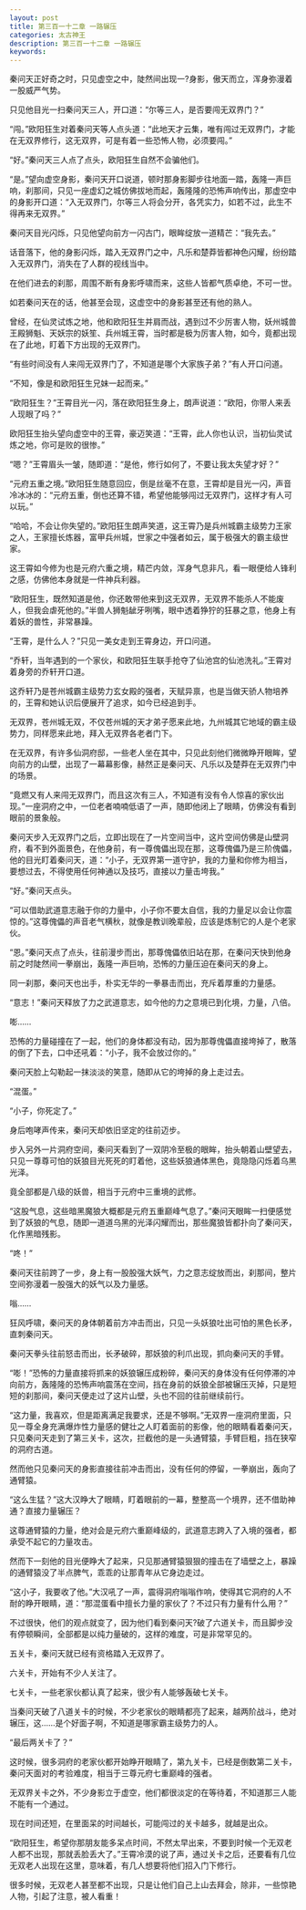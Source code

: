 ```yaml
---
layout: post
title: 第三百一十二章 一路辗压
categories: 太古神王
description: 第三百一十二章 一路辗压
keywords:
---
```


秦问天正好奇之时，只见虚空之中，陡然间出现一?身影，傲天而立，浑身弥漫着一股威严气势。

只见他目光一扫秦问天三人，开口道：“尔等三人，是否要闯无双界门？”

“闯。”欧阳狂生对着秦问天等人点头道：“此地天才云集，唯有闯过无双界门，才能在无双界修行，这无双界，可是有着一些恐怖人物，必须要闯。”

“好。”秦问天三人点了点头，欧阳狂生自然不会骗他们。

“是。”望向虚空身影，秦问天开口说道，顿时那身影脚步往地面一踏，轰隆一声巨响，刹那间，只见一座虚幻之城仿佛拔地而起，轰隆隆的恐怖声响传出，那虚空中的身影开口道：“入无双界门，尔等三人将会分开，各凭实力，如若不过，此生不得再来无双界。”

秦问天目光闪烁，只见他望向前方一闪古门，眼眸绽放一道精芒：“我先去。”

话音落下，他的身影闪烁，踏入无双界门之中，凡乐和楚莽皆都神色闪耀，纷纷踏入无双界门，消失在了人群的视线当中。

在他们进去的刹那，周围不断有身影呼啸而来，这些人皆都气质卓绝，不可一世。

如若秦问天在的话，他甚至会现，这虚空中的身影甚至还有他的熟人。

曾经，在仙灵试炼之地，他和欧阳狂生并肩而战，遇到过不少厉害人物，妖州城兽王殿狮魁、天妖宗的妖笙、兵州城王霄，当时都是极为厉害人物，如今，竟都出现在了此地，盯着下方出现的无双界门。

“有些时间没有人来闯无双界门了，不知道是哪个大家族子弟？”有人开口问道。

“不知，像是和欧阳狂生兄妹一起而来。”

“欧阳狂生？”王霄目光一闪，落在欧阳狂生身上，朗声说道：“欧阳，你带人来丢人现眼了吗？”

欧阳狂生抬头望向虚空中的王霄，豪迈笑道：“王霄，此人你也认识，当初仙灵试炼之地，你可是败的很惨。”

“嗯？”王霄眉头一皱，随即道：“是他，修行如何了，不要让我太失望才好？”

“元府五重之境。”欧阳狂生随意回应，倒是丝毫不在意，王霄却是目光一闪，声音冷冰冰的：“元府五重，倒也还算不错，希望他能够闯过无双界门，这样才有人可以玩。”

“哈哈，不会让你失望的。”欧阳狂生朗声笑道，这王霄乃是兵州城霸主级势力王家之人，王家擅长炼器，富甲兵州城，世家之中强者如云，属于极强大的霸主级世家。

这王霄如今修为也是元府六重之境，精芒内敛，浑身气息非凡，看一眼便给人锋利之感，仿佛他本身就是一件神兵利器。

“欧阳狂生，既然知道是他，你还敢带他来到这无双界，无双界不能杀人不能废人，但我会虐死他的。”半兽人狮魁龇牙咧嘴，眼中透着狰狞的狂暴之意，他身上有着妖的兽性，非常暴躁。

“王霄，是什么人？”只见一美女走到王霄身边，开口问道。

“乔轩，当年遇到的一个家伙，和欧阳狂生联手抢夺了仙池宫的仙池洗礼。”王霄对着身旁的乔轩开口道。

这乔轩乃是苍州城霸主级势力玄女殿的强者，天赋异禀，也是当做天骄人物培养的，王霄和她认识后便展开了追求，如今已经追到手。

无双界，苍州城无双，不仅苍州城的天才弟子愿来此地，九州城其它地域的霸主级势力，同样愿来此地，拜入无双界各老者门下。

在无双界，有许多仙洞府邸，一些老人坐在其中，只见此刻他们微微睁开眼眸，望向前方的山壁，出现了一幕幕影像，赫然正是秦问天、凡乐以及楚莽在无双界门中的场景。

“竟燃又有人来闯无双界门，而且这次有三人，不知道有没有令人惊喜的家伙出现。”一座洞府之中，一位老者喃喃低语了一声，随即他闭上了眼睛，仿佛没有看到眼前的景象般。

秦问天步入无双界门之后，立即出现在了一片空间当中，这片空间仿佛是山壁洞府，看不到外面景色，在他身前，有一尊傀儡出现在那，这尊傀儡乃是三阶傀儡，他的目光盯着秦问天，道：“小子，无双界第一道守护，我的力量和你修为相当，要想过去，不得使用任何神通以及技巧，直接以力量击垮我。”

“好。”秦问天点头。

“可以借助武道意志融于你的力量中，小子你不要太自信，我的力量足以会让你震惊的。”这尊傀儡的声音老气横秋，就像是教训晚辈般，应该是炼制它的人是个老家伙。

“恩。”秦问天点了点头，往前漫步而出，那尊傀儡依旧站在那，在秦问天快到他身前之时陡然间一拳崩出，轰隆一声巨响，恐怖的力量压迫在秦问天的身上。

同一刹那，秦问天也出手，朴实无华的一拳暴击而出，充斥着厚重的力量感。

“意志！”秦问天释放了力之武道意志，如今他的力之意境已到化境，力量，八倍。

嘭……

恐怖的力量碰撞在了一起，他们的身体都没有动，因为那尊傀儡直接垮掉了，散落的倒了下去，口中还吼着：“小子，我不会放过你的。”

秦问天脸上勾勒起一抹淡淡的笑意，随即从它的垮掉的身上走过去。

“混蛋。”

“小子，你死定了。”

身后咆哮声传来，秦问天却依旧坚定的往前迈步。

步入另外一片洞府空间，秦问天看到了一双阴冷至极的眼眸，抬头朝着山壁望去，只见一尊尊可怕的妖狼目光死死的盯着他，这些妖狼通体黑色，竟隐隐闪烁着乌黑光泽。

竟全部都是八级的妖兽，相当于元府中三重境的武修。

“这股气息，这些暗黑魔狼大概都是元府五重巅峰气息了。”秦问天眼眸一扫便感觉到了妖狼的气息，随即一道道乌黑的光泽闪耀而出，那些魔狼皆都扑向了秦问天，化作黑暗残影。

“咚！”

秦问天往前跨了一步，身上有一股股强大妖气，力之意志绽放而出，刹那间，整片空间弥漫着一股强大的妖气以及力量感。

嗡……

狂风呼啸，秦问天的身体朝着前方冲击而出，只见一头妖狼吐出可怕的黑色长矛，直刺秦问天。

秦问天拳头往前怒击而出，长矛破碎，那妖狼的利爪出现，抓向秦问天的手臂。

“嘭！”恐怖的力量直接将抓来的妖狼辗压成粉碎，秦问天的身体没有任何停滞的冲向前方，轰隆隆的恐怖声响震荡在空间，挡在身前的妖狼全部被辗压灭掉，只是短短的刹那间，秦问天便走过了这片山壁，头也不回的往前继续前行。

“这力量，我喜欢，但是距离满足我要求，还是不够啊。”无双界一座洞府里面，只见一尊全身充满爆炸性力量感的健壮之人盯着面前的影像，他的眼睛看着秦问天，只见秦问天走到了第三关卡，这次，拦截他的是一头通臂猿，手臂巨粗，挡在狭窄的洞府古道。

然而他只见秦问天的身影直接往前冲击而出，没有任何的停留，一拳崩出，轰向了通臂猿。

“这么生猛？”这大汉睁大了眼睛，盯着眼前的一幕，整整高一个境界，还不借助神通？直接力量辗压？

这尊通臂猿的力量，绝对会是元府六重巅峰级的，武道意志跨入了入境的强者，都承受不起它的力量攻击。

然而下一刻他的目光便睁大了起来，只见那通臂猿狠狠的撞击在了墙壁之上，暴躁的通臂猿没了半点脾气，乖乖的让那青年从它身边走过。

“这小子，我要收了他。”大汉吼了一声，震得洞府嗡嗡作响，使得其它洞府的人不耐的睁开眼睛，道：“那混蛋看中擅长力量的家伙了？不过只有力量有什么用？”

不过很快，他们的观点就变了，因为他们看到秦问天?破了六道关卡，而且脚步没有停顿瞬间，全部都是以纯力量破的，这样的难度，可是非常罕见的。

五关卡，秦问天就已经有资格踏入无双界了。

六关卡，开始有不少人关注了。

七关卡，一些老家伙都认真了起来，很少有人能够轰破七关卡。

当秦问天破了八道关卡的时候，不少老家伙的眼睛都亮了起来，越两阶战斗，绝对辗压，这……是个好面子啊，不知道是哪家霸主级势力的人。

“最后两关卡了？”

这时候，很多洞府的老家伙都开始睁开眼睛了，第九关卡，已经是倒数第二关卡，秦问天面对的考验难度，相当于三尊元府七重巅峰的强者。

无双界关卡之外，不少身影立于虚空，他们都很淡定的在等待着，不知道那三人能不能有一个通过。

现在时间还短，在里面呆的时间越长，可能闯过的关卡越多，就越是出众。

“欧阳狂生，希望你那朋友能多呆点时间，不然太早出来，不要到时候一个无双老人都不出现，那就丢脸丢大了。”王霄冷漠的说了声，通过关卡之后，还要看有几位无双老人出现在这里，意味着，有几人想要将他们招入门下修行。

很多时候，无双老人甚至都不出现，只是让他们自己上山去拜会，除非，一些惊艳人物，引起了注意，被人看重！
